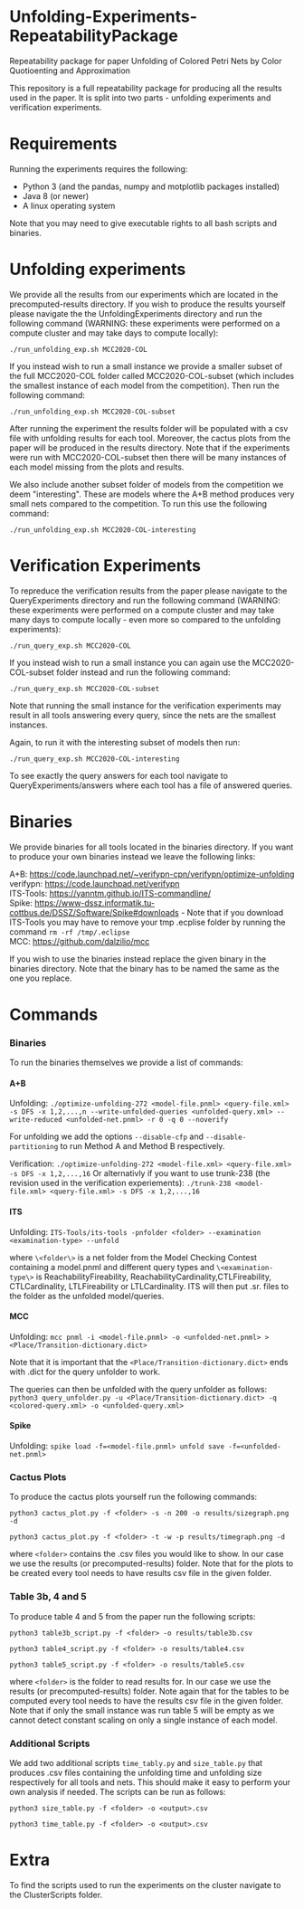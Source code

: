 # Unfolding-Experiments-RepeatabilityPackage
Repeatability package for paper Unfolding of Colored Petri Nets by Color Quotioenting and Approximation

This repository is a full repeatability package for producing all the results used in the paper. It is split into two parts - unfolding experiments and verification experiments.

# Requirements
Running the experiments requires the following:
- Python 3 (and the pandas, numpy and motplotlib packages installed)
- Java 8 (or newer) 
- A linux operating system

Note that you may need to give executable rights to all bash scripts and binaries.

# Unfolding experiments
We provide all the results from our experiments which are located in the precomputed-results directory. If you wish to produce the results yourself please navigate the the UnfoldingExperiments directory and run the following command (WARNING: these experiments were performed on a compute cluster and may take days to compute locally):

`./run_unfolding_exp.sh MCC2020-COL`

If you instead wish to run a small instance we provide a smaller subset of the full MCC2020-COL folder called MCC2020-COL-subset (which includes the smallest instance of each model from the competition). Then run the following command:

`./run_unfolding_exp.sh MCC2020-COL-subset`

After running the experiment the results folder will be populated with a csv file with unfolding results for each tool. Moreover, the cactus plots from the paper will be produced in the results directory. Note that if the experiments were run with MCC2020-COL-subset then there will be many instances of each model missing from the plots and results. 

We also include another subset folder of models from the competition we deem "interesting". These are models where the A+B method produces very small nets compared to the competition. To run this use the following command:

`./run_unfolding_exp.sh MCC2020-COL-interesting`

# Verification Experiments
To repreduce the verification results from the paper please navigate to the QueryExperiments directory and run the following command (WARNING: these experiments were performed on a compute cluster and may take many days to compute locally - even more so compared to the unfolding experiments):

`./run_query_exp.sh MCC2020-COL`

If you instead wish to run a small instance you can again use the MCC2020-COL-subset folder instead and run the following command:

`./run_query_exp.sh MCC2020-COL-subset`

Note that running the small instance for the verification experiments may result in all tools answering every query, since the nets are the smallest instances.

Again, to run it with the interesting subset of models then run:

`./run_query_exp.sh MCC2020-COL-interesting`

To see exactly the query answers for each tool navigate to QueryExperiments/answers where each tool has a file of answered queries.

# Binaries
We provide binaries for all tools located in the binaries directory. If you want to produce your own binaries instead we leave the following links:

A+B: https://code.launchpad.net/~verifypn-cpn/verifypn/optimize-unfolding  
verifypn: https://code.launchpad.net/verifypn  
ITS-Tools: https://yanntm.github.io/ITS-commandline/  
Spike: https://www-dssz.informatik.tu-cottbus.de/DSSZ/Software/Spike#downloads - Note that if you download ITS-Tools you may have to remove your tmp .ecplise folder by running the command `rm -rf /tmp/.eclipse`  
MCC: https://github.com/dalzilio/mcc  

If you wish to use the binaries instead replace the given binary in the binaries directory. Note that the binary has to be named the same as the one you replace.

# Commands

### Binaries
To run the binaries themselves we provide a list of commands:

#### A+B 
Unfolding: `./optimize-unfolding-272 <model-file.pnml> <query-file.xml> -s DFS -x 1,2,...,n --write-unfolded-queries <unfolded-query.xml> --write-reduced <unfolded-net.pnml> -r 0 -q 0 --noverify`

For unfolding we add the options `--disable-cfp` and `--disable-partitioning` to run Method A and Method B respectively.

Verification: `./optimize-unfolding-272 <model-file.xml> <query-file.xml> -s DFS -x 1,2,...,16`
Or alternativly if you want to use trunk-238 (the revision used in the verification experiements): `./trunk-238 <model-file.xml> <query-file.xml> -s DFS -x 1,2,...,16`

#### ITS
Unfolding: `ITS-Tools/its-tools -pnfolder <folder> --examination <examination-type> --unfold`

where `\<folder\>` is a net folder from the Model Checking Contest containing a model.pnml and different query types and `\<examination-type\>` is ReachabilityFireability, ReachabilityCardinality,CTLFireability, CTLCardinality, LTLFireability or LTLCardinality. ITS will then put .sr. files to the folder as the unfolded model/queries.

#### MCC
Unfolding: `mcc pnml -i <model-file.pnml> -o <unfolded-net.pnml> > <Place/Transition-dictionary.dict>`

Note that it is important that the `<Place/Transition-dictionary.dict>` ends with .dict for the query unfolder to work.

The queries can then be unfolded with the query unfolder as follows:
`python3 query_unfolder.py -u <Place/Transition-dictionary.dict> -q <colored-query.xml> -o <unfolded-query.xml>`

#### Spike 
Unfolding: `spike load -f=<model-file.pnml> unfold save -f=<unfolded-net.pnml>`

### Cactus Plots
To produce the cactus plots yourself run the following commands:

`python3 cactus_plot.py -f <folder> -s -n 200 -o results/sizegraph.png -d`

`python3 cactus_plot.py -f <folder> -t -w -p results/timegraph.png -d`
  
where `<folder>` contains the .csv files you would like to show. In our case we use the results (or precomputed-results) folder. Note that for the plots to be created every tool needs to have results csv file in the given folder. 

### Table 3b, 4 and 5
To produce table 4 and 5 from the paper run the following scripts: 

`python3 table3b_script.py -f <folder> -o results/table3b.csv`

`python3 table4_script.py -f <folder> -o results/table4.csv`

`python3 table5_script.py -f <folder> -o results/table5.csv`

where `<folder>` is the folder to read results for. In our case we use the results (or precomputed-results) folder. Note again that for the tables to be computed every tool needs to have the results csv file in the given folder. Note that if only the small instance was run table 5 will be empty as we cannot detect constant scaling on only a single instance of each model.

### Additional Scripts
We add two additional scripts `time_tably.py` and `size_table.py` that produces .csv files containing the unfolding time and unfolding size respectively for all tools and nets. This should make it easy to perform your own analysis if needed. The scripts can be run as follows:

`python3 size_table.py -f <folder> -o <output>.csv`

`python3 time_table.py -f <folder> -o <output>.csv`

# Extra
To find the scripts used to run the experiments on the cluster navigate to the ClusterScripts folder.
